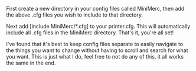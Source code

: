 First create a new directory in your config files called MiniMerc, then add the above .cfg files you wish to include to that directory. 

Next add [include MiniMerc/*.cfg] to your printer.cfg. This will automatically include all .cfg files in the MiniMerc directory. That's it, you're all set!

I've found that it's best to keep config files separate to easily navigate to the things you want to change without having to scroll and search for what you want. This is just what I do, feel free to not do any of this, it all works the same in the end.
